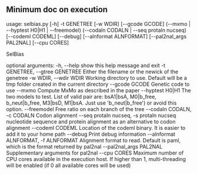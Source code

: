 ## Minimum doc on execution

usage: selbias.py [-h] -t GENETREE [-w WDIR] [--gcode GCODE]
                  (--mxmo | --hyptest H0|H1 | --freemodel)
                  (--codaln CODALN | --seq protaln nucseq) [--codeml CODEML]
                  [--debug] [--alnformat ALNFORMAT] [--pal2nal_args PAL2NAL]
                  [--cpu CORES]

SelBias

optional arguments:
  -h, --help            show this help message and exit
  -t GENETREE, --gtree GENETREE
                        Either the filename or the newick of the genetree
  -w WDIR, --wdir WDIR  Working directory to use. Default will be a tmp folder
                        created in the current directory
  --gcode GCODE         Genetic code to use
  --mxmo                Compute MxMo as described in the paper
  --hyptest H0|H1       The two models to test. List of valid pair are:
                        bsA1|bsA, M0|b_free, b_neut|b_free, M3|bsD, M1|bsA.
                        Just use 'b_neut|b_free') or avoid this option.
  --freemodel           Free ratio on each branch of the tree
  --codaln CODALN, -c CODALN
                        Codon alignment
  --seq protaln nucseq, -s protaln nucseq
                        nucleotide sequence and protein alignment as an
                        alternative to codon alignment
  --codeml CODEML       Location of the codeml binary. It is easier to add it
                        to your home path
  --debug               Print debug information
  --alnformat ALNFORMAT, -f ALNFORMAT
                        Alignment format to read. Default is paml, which is
                        the format returned by pal2nal
  --pal2nal_args PAL2NAL
                        Supplementary arguments for pal2nal
  --cpu CORES           Maximum number of CPU cores available in the execution
                        host. If higher than 1, multi-threading will be
                        enabled (if 0 all available cores will be used)
